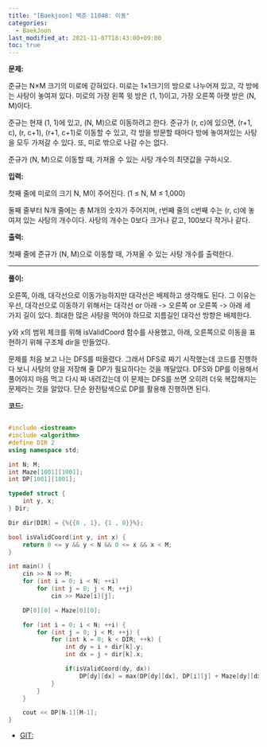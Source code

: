 ```yaml
---
title: "[Baekjoon] 백준 11048: 이동"
categories: 
  - BaekJoon
last_modified_at: 2021-11-07T18:43:00+09:00
toc: true
---
```


**문제:**

준규는 N×M 크기의 미로에 갇혀있다. 미로는 1×1크기의 방으로 나누어져 있고, 각 방에는 사탕이 놓여져 있다. 미로의 가장 왼쪽 윗 방은 (1, 1)이고, 가장 오른쪽 아랫 방은 (N, M)이다.<br/>

준규는 현재 (1, 1)에 있고, (N, M)으로 이동하려고 한다. 준규가 (r, c)에 있으면, (r+1, c), (r, c+1), (r+1, c+1)로 이동할 수 있고, 각 방을 방문할 때마다 방에 놓여져있는 사탕을 모두 가져갈 수 있다. 또, 미로 밖으로 나갈 수는 없다.<br/>

준규가 (N, M)으로 이동할 때, 가져올 수 있는 사탕 개수의 최댓값을 구하시오.<br/>

**입력:**

첫째 줄에 미로의 크기 N, M이 주어진다. (1 ≤ N, M ≤ 1,000)<br/>

둘째 줄부터 N개 줄에는 총 M개의 숫자가 주어지며, r번째 줄의 c번째 수는 (r, c)에 놓여져 있는 사탕의 개수이다. 사탕의 개수는 0보다 크거나 같고, 100보다 작거나 같다.<br/>

**출력:**

첫째 줄에 준규가 (N, M)으로 이동할 때, 가져올 수 있는 사탕 개수를 출력한다.<br/>

---

**풀이:**

오른쪽, 아래, 대각선으로 이동가능하지만 대각선은 배제하고 생각해도 된다. 그 이유는 우선, 대각선으로 이동하기 위해서는 대각선 or 아래 -> 오른쪽 or 오른쪽 -> 아래 세 가지 길이 있다. 최대한 많은 사탕을 먹어야 하므로 지름길인 대각선 방향은 배제한다.<br/>

y와 x의 범위 체크를 위해 isValidCoord 함수를 사용했고, 아래, 오른쪽으로 이동을 표현하기 위해 구조체 dir을 만들었다.<br/>

문제를 처음 보고 나는 DFS를 떠올렸다. 그래서 DFS로 짜기 시작했는데 코드를 진행하다 보니 사탕의 양을 저장해 줄 DP가 필요하다는 것을 깨달았다. DFS와 DP를 이용해서 풀어야지 마음 먹고 다시 짜 내려갔는데 이 문제는 DFS를 쓰면 오히려 더욱 복잡해지는 문제라는 것을 알았다. 단순 완전탐색으로 DP를 활용해 진행하면 된다.<br/>

**코드:**

```cpp

#include <iostream>
#include <algorithm>
#define DIR 2
using namespace std;

int N; M;
int Maze[1001][1001];
int DP[1001][1001];

typedef struct {
    int y, x;
} Dir;

Dir dir[DIR] = {%{{0 , 1}, {1 , 0}}%};

bool isValidCoord(int y, int x) {
    return 0 <= y && y < N && 0 <= x && x < M;
}

int main() {
    cin >> N >> M;
    for (int i = 0; i < N; ++i)
        for (int j = 0; j < M; ++j)
            cin >> Maze[i][j];

    DP[0][0] = Maze[0][0];

    for (int i = 0; i < N; ++i) {
        for (int j = 0; j < M; ++j) {
            for (int k = 0; k < DIR; ++k) {
                int dy = i + dir[k].y;
                int dx = j + dir[k].x;

                if(isValidCoord(dy, dx))
                    DP[dy][dx] = max(DP[dy][dx], DP[i][j] + Maze[dy][dx]);
            }
        }
    }

    cout << DP[N-1][M-1];
}

```

* [GIT:](https://github.com/tmsksfh2012/Algorithm/blob/main/%EB%B0%B1%EC%A4%80%2011048/main.cpp)<br/>